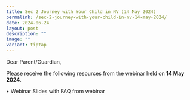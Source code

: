 ```yaml
---
title: Sec 2 Journey with Your Child in NV (14 May 2024)
permalink: /sec-2-journey-with-your-child-in-nv-14-may-2024/
date: 2024-06-24
layout: post
description: ""
image: ""
variant: tiptap
---
```

<p>Dear Parent/Guardian,</p>
<p>Please receive the following resources from the webinar held on <strong>14 May 2024</strong>.</p>
<p>• Webinar Slides with FAQ from webinar</p>
<p></p>